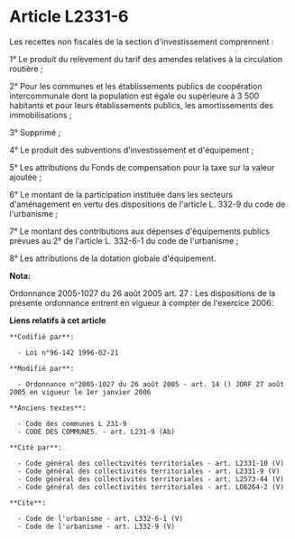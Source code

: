 # Article L2331-6

Les recettes non fiscales de la section d'investissement comprennent : 

1° Le produit du relèvement du tarif des amendes relatives à la circulation routière ; 

2° Pour les communes et les établissements publics de coopération intercommunale dont la population est égale ou supérieure à
3 500 habitants et pour leurs établissements publics, les amortissements des immobilisations ; 

3° Supprimé ; 

4° Le produit des subventions d'investissement et d'équipement ; 

5° Les attributions du Fonds de compensation pour la taxe sur la valeur ajoutée ; 

6° Le montant de la participation instituée dans les secteurs d'aménagement en vertu des dispositions de l'article L. 332-9
du code de l'urbanisme ; 

7° Le montant des contributions aux dépenses d'équipements publics prévues au 2° de l'article L. 332-6-1 du code de
l'urbanisme ; 

8° Les attributions de la dotation globale d'équipement.

**Nota:**

Ordonnance 2005-1027 du 26 août 2005 art. 27 : Les dispositions de la présente ordonnance entrent en vigueur à compter de
l'exercice 2006.

**Liens relatifs à cet article**

	**Codifié par**:

	  - Loi n°96-142 1996-02-21

	**Modifié par**:

	  - Ordonnance n°2005-1027 du 26 août 2005 - art. 14 () JORF 27 août 2005 en vigueur le 1er janvier 2006

	**Anciens textes**:

	  - Code des communes L 231-9
	  - CODE DES COMMUNES. - art. L231-9 (Ab)

	**Cité par**:

	  - Code général des collectivités territoriales - art. L2331-10 (V)
	  - Code général des collectivités territoriales - art. L2331-9 (V)
	  - Code général des collectivités territoriales - art. L2573-44 (V)
	  - Code général des collectivités territoriales - art. LO6264-2 (V)

	**Cite**:

	  - Code de l'urbanisme - art. L332-6-1 (V)
	  - Code de l'urbanisme - art. L332-9 (V)
